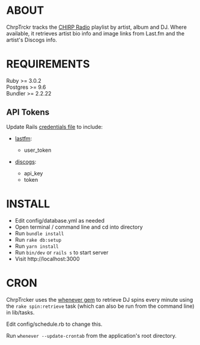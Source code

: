 # ABOUT

ChrpTrckr tracks the [CHIRP Radio](https://chirpradio.org/) playlist by artist, album and DJ. Where available, it retrieves artist bio info and image links from Last.fm and the artist's Discogs info.

# REQUIREMENTS

Ruby >= 3.0.2  
Postgres >= 9.6  
Bundler >= 2.2.22  
## API Tokens
Update Rails [credentials file](https://guides.rubyonrails.org/security.html#custom-credentials) to include:

- [lastfm](https://www.last.fm/api):  
  - user_token  

- [discogs](https://www.discogs.com/developers/):  
  - api_key  
  - token  

# INSTALL

- Edit config/database.yml as needed
- Open terminal / command line and cd into directory
- Run `bundle install`
- Run `rake db:setup`
- Run `yarn install`
- Run `bin/dev` or `rails s` to start server
- Visit http://localhost:3000

# CRON

ChrpTrcker uses the [whenever gem](https://github.com/javan/whenever) to retrieve DJ spins every minute using the `rake spin:retrieve` task (which can also be run from the command line) in lib/tasks.

Edit config/schedule.rb to change this.

Run `whenever --update-crontab` from the application's root directory.
